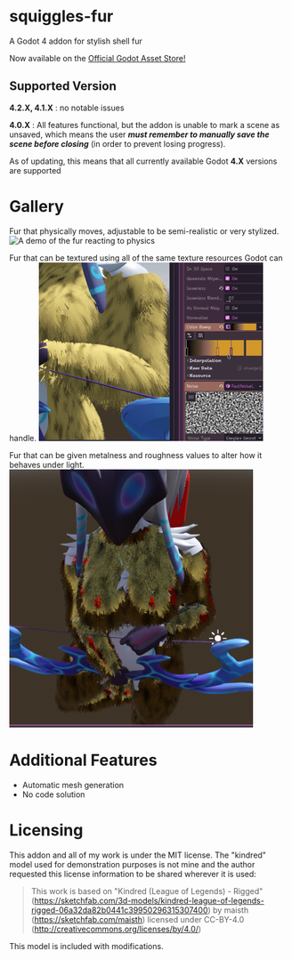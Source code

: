 # squiggles-fur
 A Godot 4 addon for stylish shell fur

Now available on the [Official Godot Asset Store!](https://godotengine.org/asset-library/asset/2339)

## Supported Version
**4.2.X, 4.1.X** : no notable issues

**4.0.X** : All features functional, but the addon is unable to mark a scene as unsaved, which means the user ***must remember to manually save the scene before closing*** (in order to prevent losing progress).

As of updating, this means that all currently available Godot **4.X** versions are supported

# Gallery

Fur that physically moves, adjustable to be semi-realistic or very stylized.
![A demo of the fur reacting to physics](repo-assets/demo_physics.gif)

Fur that can be textured using all of the same texture resources Godot can handle.
![A demo of the fur texturing workflow](repo-assets/demo_texture.gif)

Fur that can be given metalness and roughness values to alter how it behaves under light.
![A demo of the fur with PBR data](repo-assets/demo_pbr.png)


# Additional Features
- Automatic mesh generation
- No code solution

# Licensing

This addon and all of my work is under the MIT license. The "kindred" model used for demonstration purposes is not mine and the author requested this license information to be shared wherever it is used:
> This work is based on "Kindred (League of Legends) - Rigged" (https://sketchfab.com/3d-models/kindred-league-of-legends-rigged-06a32da82b0441c39950296315307400) by maisth (https://sketchfab.com/maisth) licensed under CC-BY-4.0 (http://creativecommons.org/licenses/by/4.0/)

This model is included with modifications.
